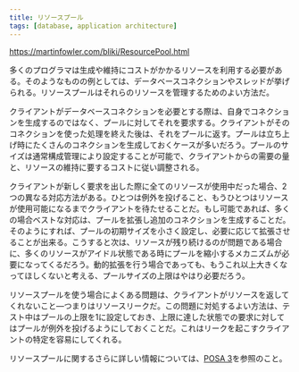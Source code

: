 ```yaml
---
title: リソースプール
tags: [database, application architecture]
---
```


https://martinfowler.com/bliki/ResourcePool.html

多くのプログラマは生成や維持にコストがかかるリソースを利用する必要がある。そのようなものの例としては、データベースコネクションやスレッドが挙げられる。リソースプールはそれらのリソースを管理するためのよい方法だ。

クライアントがデータベースコネクションを必要とする際は、自身でコネクションを生成するのではなく、プールに対してそれを要求する。クライアントがそのコネクションを使った処理を終えた後は、それをプールに返す。プールは立ち上げ時にたくさんのコネクションを生成しておくケースが多いだろう。プールのサイズは通常構成管理により設定することが可能で、クライアントからの需要の量と、リソースの維持に要するコストに従い調整される。

クライアントが新しく要求を出した際に全てのリソースが使用中だった場合、2つの異なる対応方法がある。ひとつは例外を投げること、もうひとつはリソースが使用可能になるまでクライアントを待たせることだ。もし可能であれば、多くの場合ベストな対応は、プールを拡張し追加のコネクションを生成することだ。そのようにすれば、プールの初期サイズを小さく設定し、必要に応じて拡張させることが出来る。こうすると次は、リソースが残り続けるのが問題である場合に、多くのリソースがアイドル状態である時にプールを縮小するメカニズムが必要になってくるだろう。動的拡張を行う場合であっても、もうこれ以上大きくなってほしくないと考える、プールサイズの上限はやはり必要だろう。

リソースプールを使う場合によくある問題は、クライアントがリソースを返してくれないこと—つまりはリソースリークだ。この問題に対処するよい方法は、テスト中はプールの上限を1に設定しておき、上限に達した状態での要求に対してはプールが例外を投げるようにしておくことだ。これはリークを起こすクライアントの特定を容易にしてくれる。

リソースプールに関するさらに詳しい情報については、[POSA 3](http://www.amazon.com/gp/product/0470845252?ie=UTF8&tag=martinfowlerc-20&linkCode=as2&camp=1789&creative=9325&creativeASIN=0470845252)を参照のこと。

